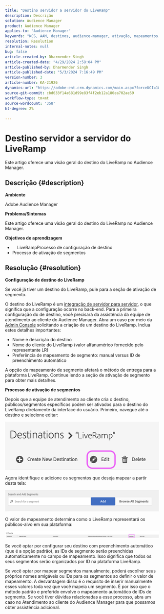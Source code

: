 ```yaml
---
title: "Destino servidor a servidor do LiveRamp"
description: Descrição
solution: Audience Manager
product: Audience Manager
applies-to: "Audience Manager"
keywords: "KCS, AAM, destinos, audience-manager, ativação, mapeamentos, S2S, servidor para servidor"
resolution: Resolution
internal-notes: null
bug: false
article-created-by: Dharmender Singh
article-created-date: "4/29/2024 2:58:04 PM"
article-published-by: Dharmender Singh
article-published-date: "5/3/2024 7:16:49 PM"
version-number: 3
article-number: KA-21926
dynamics-url: "https://adobe-ent.crm.dynamics.com/main.aspx?forceUCI=1&pagetype=entityrecord&etn=knowledgearticle&id=690836e1-3806-ef11-9f8a-6045bd034c54"
source-git-commit: cbd633f14a681d99e83f4f2eb12a180ea702ae59
workflow-type: tm+mt
source-wordcount: '358'
ht-degree: 2%

---
```


# Destino servidor a servidor do LiveRamp


Este artigo oferece uma visão geral do destino do LiveRamp no Audience Manager.

## Descrição {#description}


<b>Ambiente</b>

Adobe Audience Manager

<b>Problema/Sintomas</b>

Este artigo oferece uma visão geral do destino do LiveRamp no Audience Manager.

<b>Objetivos de aprendizagem</b>

- &#x200B;&#x200B;&#x200B; &#x200B; &#x200B; &#x200B; &#x200B;LiveRampProcesso de configuração de destino
- Processo de ativação de segmentos



## Resolução {#resolution}


<b>Configuração de destino do LiveRamp</b>

Se você já tiver um destino do LiveRamp, pule para a seção de ativação de segmento. 

O destino do LiveRamp é um [integração de servidor para servidor](https://experienceleague.adobe.com/docs/audience-manager/user-guide/features/destinations/device-based/device-based-destinations-list.html?lang=en), o que significa que a configuração ocorre no back-end. Para a primeira configuração do de destino, você precisará da assistência da equipe de atendimento ao cliente do Audience Manager. Abra um caso por meio da [Admin Console](https://adminconsole.adobe.com/) solicitando a criação de um destino do LiveRamp. Inclua estes detalhes importantes:

- Nome e descrição do destino
- Nome do cliente do LiveRamp (valor alfanumérico fornecido pelo representante LR)
- Preferência de mapeamento de segmento: manual versus ID de preenchimento automático


A opção de mapeamento de segmento afetará o método de entrega para a plataforma LiveRamp. Continue lendo a seção de ativação de segmento para obter mais detalhes.



<b>Processo de ativação de segmentos</b>

Depois que a equipe de atendimento ao cliente cria o destino, públicos/segmentos específicos podem ser ativados para o destino do LiveRamp diretamente da interface do usuário. Primeiro, navegue até o destino e selecione editar:

![](assets/bd9e9cba-89e3-ed11-a7c7-6045bd0065b6.png)



Agora identifique e adicione os segmentos que deseja mapear a partir desta tela:

![](assets/d96041d3-89e3-ed11-a7c7-6045bd0065b6.png)

O valor de mapeamento determina como o LiveRamp representará os públicos-alvo em sua plataforma: 

![](assets/75158bf1-89e3-ed11-a7c7-6045bd0065b6.png)

Se você optar por configurar seu destino com preenchimento automático (que é a opção padrão), as IDs de segmento serão preenchidas automaticamente no campo de mapeamento. Isso significa que todos os seus segmentos serão organizados por ID na plataforma LiveRamp.

Se você optar por mapear segmentos manualmente, poderá escolher seus próprios nomes amigáveis ou IDs para os segmentos ao definir o valor de mapeamento. A desvantagem disso é o requisito de inserir manualmente esses valores toda vez que você mapeia um segmento. É por isso que o método padrão e preferido envolve o mapeamento automático de IDs de segmento. Se você tiver dúvidas relacionadas a esse processo, abra um caso no Atendimento ao cliente do Audience Manager para que possamos obter assistência adicional.

